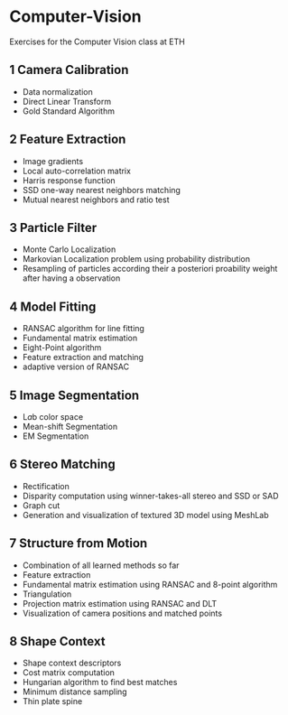 # Computer-Vision
Exercises for the Computer Vision class at ETH

## 1 Camera Calibration
- Data normalization
- Direct Linear Transform
- Gold Standard Algorithm

## 2 Feature Extraction
- Image gradients
- Local auto-correlation matrix
- Harris response function
- SSD one-way nearest neighbors matching
- Mutual nearest neighbors and ratio test

## 3 Particle Filter
- Monte Carlo Localization
- Markovian Localization problem using probability distribution
- Resampling of particles according their a posteriori proability weight after having a observation 

## 4 Model Fitting
- RANSAC algorithm for line fitting
- Fundamental matrix estimation
- Eight-Point algorithm
- Feature extraction and matching 
- adaptive version of RANSAC

## 5 Image Segmentation
- L*a*b color space
- Mean-shift Segmentation
- EM Segmentation

## 6 Stereo Matching
- Rectification
- Disparity computation using winner-takes-all stereo and SSD or SAD
- Graph cut
- Generation and visualization of textured 3D model using MeshLab

## 7 Structure from Motion
- Combination of all learned methods so far
- Feature extraction
- Fundamental matrix estimation using RANSAC and 8-point algorithm
- Triangulation
- Projection matrix estimation using RANSAC and DLT
- Visualization of camera positions and matched points

## 8 Shape Context
- Shape context descriptors
- Cost matrix computation
- Hungarian algorithm to find best matches
- Minimum distance sampling
- Thin plate spine
